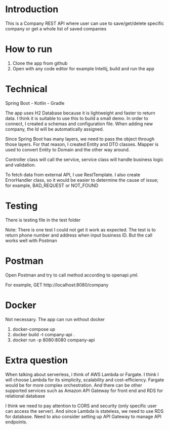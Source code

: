 # Introduction
This is a Company REST API where user can use to save/get/delete specific company or get a whole list of saved companies

# How to run
1. Clone the app from github
2. Open with any code editor for example Intellij, build and run the app

# Technical
Spring Boot - Kotlin - Gradle

The app uses H2 Database because it is lightweight and faster to return data. I think it is suitable to use this to build a small demo. In order to connect, I created a schemas and configuration file.
When adding new company, the Id will be automatically assigned.

Since Spring Boot has many layers, we need to pass the object through those layers. For that reason, I created Entity and DTO classes.
Mapper is used to convert Entity to Domain and the other way around.

Controller class will call the service, service class will handle business logic and validation. 

To fetch data from external API, I use RestTemplate. I also create ErrorHandler class, so it would be easier to determine the cause of issue; for example, BAD_REQUEST or NOT_FOUND 

# Testing
There is testing file in the test folder

Note: There is one test I could not get it work as expected. The test is to return phone number and address when input business ID. But the call works well with Postman

# Postman
Open Postman and try to call method according to openapi.yml. 

For example, GET http://localhost:8080/company

# Docker
Not necessary. The app can run without docker

1. docker-compose up
2. docker build -t company-api .
3. docker run -p 8080:8080 company-api


# Extra question

When talking about serverless, i think of AWS Lambda or Fargate. I think I will choose Lambda for its simplicity, scalability and cost-efficiency. Fargate would be for more complex orchestration. And there can be other supported services such as Amazon API Gateway for front end and RDS for relational database

I think we need to pay attention to CORS and security (only specific user can access the server). And since Lambda is stateless, we need to use RDS for database. Need to also consider setting up API Gateway to manage API endpoints. 